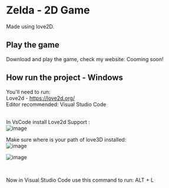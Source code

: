 # Zelda - 2D Game <br>
Made using love2D.<br>
## Play the game <br>
 Download and play the game, check my website: Cooming soon!

## How run the project - Windows <br>
 You'll need to run:<br>
   Love2d - https://love2d.org/<br>
   Editor recommended:  Visual Studio Code<br><br>

In VsCode install Love2d Support :<br>
![image](https://user-images.githubusercontent.com/73043181/196569111-039a1ebf-f3cc-409d-af42-076b2e58ff3a.png)<br>

Make sure where is your path of love3D installed:<br>
![image](https://user-images.githubusercontent.com/73043181/196569389-5833dd63-fe18-479c-9374-a0c84e0338cd.png)

![image](https://user-images.githubusercontent.com/73043181/196569312-4a65eab8-5fbc-4cf9-8828-b46992f1c356.png)

 <br>
 
Now in Visual Studio Code use this command to run: ALT + L
